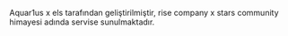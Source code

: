 Aquar1us x els tarafından geliştirilmiştir, rise company x stars community himayesi adında servise sunulmaktadır.